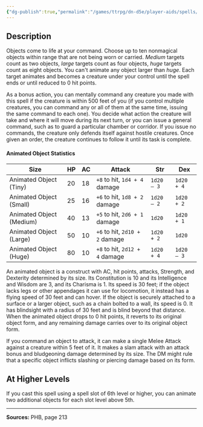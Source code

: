 ```yaml
---
{"dg-publish":true,"permalink":"/games/ttrpg/dn-d5e/player-aids/spells/level-5/animate-objects/","tags":["ttrpg/dnd/5e","verbal","somatic","concentration","spell"],"noteIcon":""}
---
```



## Description
Objects come to life at your command.
Choose up to ten nonmagical objects within range that are not being worn or carried.
*Medium* targets count as two objects, *large* targets count as four objects, *huge* targets count as eight objects.
You can't animate any object larger than *huge*.
Each target animates and becomes a creature under your control until the spell ends or until reduced to 0 hit points.

As a bonus action, you can mentally command any creature you made with this spell if the creature is within 500 feet of you (if you control multiple creatures, you can command any or all of them at the same time, issuing the same command to each one).
You decide what action the creature will take and where it will move during its next turn, or you can issue a general command, such as to guard a particular chamber or corridor.
If you issue no commands, the creature only defends itself against hostile creatures.
Once given an order, the creature continues to follow it until its task is complete.

#### Animated Object Statistics
| Size | HP | AC | Attack | Str | Dex |
|-----|-----|-----|-----|-----|-----|
| Animated Object (Tiny) | 20 | 18 | `+8` to hit, `1d4 + 4` damage | `1d20 – 3` | `1d20 + 4` |
| Animated Object (Small) | 25 | 16 | `+6` to hit, `1d8 + 2` damage | `1d20 – 2` | `1d20 + 2` |
| Animated Object (Medium) | 40 | 13 | `+5` to hit, `2d6 + 1` damage | `1d20` | `1d20 + 1` |
| Animated Object (Large) | 50 | 10 | `+6` to hit, `2d10 + 2` damage | `1d20 + 2` | `1d20` |
| Animated Object (Huge) | 80 | 10 | `+8` to hit, `2d12 + 4` damage | `1d20 + 4` | `1d20 – 3` |

An animated object is a construct with AC, hit points, attacks, Strength, and Dexterity determined by its size.
Its Constitution is 10 and its Intelligence and Wisdom are 3, and its Charisma is 1.
Its speed is 30 feet; if the object lacks legs or other appendages it can use for locomotion, it instead has a flying speed of 30 feet and can hover.
If the object is securely attached to a surface or a larger object, such as a chain bolted to a wall, its speed is 0.
It has blindsight with a radius of 30 feet and is blind beyond that distance.
When the animated object drops to 0 hit points, it reverts to its original object form, and any remaining damage carries over to its original object form.

If you command an object to attack, it can make a single Melee Attack against a creature within 5 feet of it.
It makes a slam attack with an attack bonus and bludgeoning damage determined by its size.
The DM might rule that a specific object inflicts slashing or piercing damage based on its form.

## At Higher Levels
If you cast this spell using a spell slot of 6th level or higher, you can animate two additional objects for each slot level above 5th.

---

**Sources:** PHB, page 213
